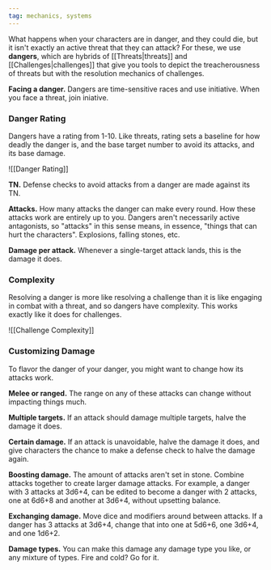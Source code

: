 ```yaml
---
tag: mechanics, systems
---
```

What happens when your characters are in danger, and they could die, but it isn't exactly an active threat that they can attack? For these, we use **dangers**, which are hybrids of [[Threats|threats]] and [[Challenges|challenges]] that give you tools to depict the treacherousness of threats but with the resolution mechanics of challenges.

**Facing a danger.** Dangers are time-sensitive races and use initiative. When you face a threat, join iniative.

### Danger Rating

Dangers have a rating from 1-10. Like threats, rating sets a baseline for how deadly the danger is, and the base target number to avoid its attacks, and its base damage.

![[Danger Rating]]

**TN.** Defense checks to avoid attacks from a danger are made against its TN.

**Attacks.** How many attacks the danger can make every round. How these attacks work are entirely up to you. Dangers aren't necessarily active antagonists, so "attacks" in this sense means, in essence, "things that can hurt the characters". Explosions, falling stones, etc.

**Damage per attack.** Whenever a single-target attack lands, this is the damage it does.

### Complexity

Resolving a danger is more like resolving a challenge than it is like engaging in combat with a threat, and so dangers have complexity. This works exactly like it does for challenges.

![[Challenge Complexity]]

### Customizing Damage

To flavor the danger of your danger, you might want to change how its attacks work.

**Melee or ranged.** The range on any of these attacks can change without impacting things much.

**Multiple targets.** If an attack should damage multiple targets, halve the damage it does.

**Certain damage.** If an attack is unavoidable, halve the damage it does, and give characters the chance to make a defense check to halve the damage again.

**Boosting damage.** The amount of attacks aren't set in stone. Combine attacks together to create larger damage attacks. For example, a danger with 3 attacks at 3d6+4, can be edited to become a danger with 2 attacks, one at 6d6+8 and another at 3d6+4, without upsetting balance. 

**Exchanging damage.** Move dice and modifiers around between attacks. If a danger has 3 attacks at 3d6+4, change that into one at 5d6+6, one 3d6+4, and one 1d6+2.

**Damage types.** You can make this damage any damage type you like, or any mixture of types. Fire and cold? Go for it.

